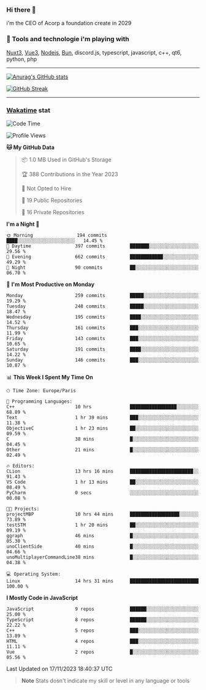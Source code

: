 ### Hi there 👋

i'm the CEO of Acorp a foundation create in 2029  

### 🧰 Tools and technologie i'm playing with

[Nuxt3](https://nuxt.com), [Vue3](https://vuejs.org/), [Nodejs](https://nodejs.org), [Bun](https://bun.sh/), discord.js, typescript, javascript, c++, qt6, python, php

---

[![Anurag's GitHub stats](https://github-readme-stats.vercel.app/api?username=ackimixs&show_icons=true&theme=github_dark&count_private=true)](https://www.ackimixs.xyz)

[![GitHub Streak](https://github-readme-streak-stats.herokuapp.com?user=Ackimixs&theme=github-dark-blue&date_format=j%20M%5B%20Y%5D&mode=weekly)](https://git.io/streak-stats)

---
 
 ### [Wakatime](https://wakatime.com/) stat

<!--START_SECTION:waka-->
![Code Time](http://img.shields.io/badge/Code%20Time-851%20hrs%2018%20mins-blue)

![Profile Views](http://img.shields.io/badge/Profile%20Views-0-blue)

**🐱 My GitHub Data** 

> 📦 1.0 MB Used in GitHub's Storage 
 > 
> 🏆 388 Contributions in the Year 2023
 > 
> 🚫 Not Opted to Hire
 > 
> 📜 19 Public Repositories 
 > 
> 🔑 16 Private Repositories 
 > 
**I'm a Night 🦉** 

```text
🌞 Morning                194 commits         ████░░░░░░░░░░░░░░░░░░░░░   14.45 % 
🌆 Daytime                397 commits         ███████░░░░░░░░░░░░░░░░░░   29.56 % 
🌃 Evening                662 commits         ████████████░░░░░░░░░░░░░   49.29 % 
🌙 Night                  90 commits          ██░░░░░░░░░░░░░░░░░░░░░░░   06.70 % 
```
📅 **I'm Most Productive on Monday** 

```text
Monday                   259 commits         █████░░░░░░░░░░░░░░░░░░░░   19.29 % 
Tuesday                  248 commits         █████░░░░░░░░░░░░░░░░░░░░   18.47 % 
Wednesday                195 commits         ████░░░░░░░░░░░░░░░░░░░░░   14.52 % 
Thursday                 161 commits         ███░░░░░░░░░░░░░░░░░░░░░░   11.99 % 
Friday                   143 commits         ███░░░░░░░░░░░░░░░░░░░░░░   10.65 % 
Saturday                 191 commits         ████░░░░░░░░░░░░░░░░░░░░░   14.22 % 
Sunday                   146 commits         ███░░░░░░░░░░░░░░░░░░░░░░   10.87 % 
```


📊 **This Week I Spent My Time On** 

```text
🕑︎ Time Zone: Europe/Paris

💬 Programming Languages: 
C++                      10 hrs              █████████████████░░░░░░░░   68.89 % 
Text                     1 hr 39 mins        ███░░░░░░░░░░░░░░░░░░░░░░   11.38 % 
ObjectiveC               1 hr 23 mins        ██░░░░░░░░░░░░░░░░░░░░░░░   09.59 % 
C                        38 mins             █░░░░░░░░░░░░░░░░░░░░░░░░   04.45 % 
Other                    21 mins             █░░░░░░░░░░░░░░░░░░░░░░░░   02.49 % 

🔥 Editors: 
CLion                    13 hrs 16 mins      ███████████████████████░░   91.43 % 
VS Code                  1 hr 13 mins        ██░░░░░░░░░░░░░░░░░░░░░░░   08.49 % 
PyCharm                  0 secs              ░░░░░░░░░░░░░░░░░░░░░░░░░   00.08 % 

🐱‍💻 Projects: 
projectMBP               10 hrs 44 mins      ██████████████████░░░░░░░   73.89 % 
testSTM                  1 hr 20 mins        ██░░░░░░░░░░░░░░░░░░░░░░░   09.19 % 
ggraph                   46 mins             █░░░░░░░░░░░░░░░░░░░░░░░░   05.30 % 
unoClientSide            40 mins             █░░░░░░░░░░░░░░░░░░░░░░░░   04.66 % 
unoMultiplayerCommandLine38 mins             █░░░░░░░░░░░░░░░░░░░░░░░░   04.38 % 

💻 Operating System: 
Linux                    14 hrs 31 mins      █████████████████████████   100.00 % 
```

**I Mostly Code in JavaScript** 

```text
JavaScript               9 repos             ██████░░░░░░░░░░░░░░░░░░░   25.00 % 
TypeScript               8 repos             ██████░░░░░░░░░░░░░░░░░░░   22.22 % 
C++                      5 repos             ███░░░░░░░░░░░░░░░░░░░░░░   13.89 % 
HTML                     4 repos             ███░░░░░░░░░░░░░░░░░░░░░░   11.11 % 
Vue                      2 repos             █░░░░░░░░░░░░░░░░░░░░░░░░   05.56 % 
```




 Last Updated on 17/11/2023 18:40:37 UTC
<!--END_SECTION:waka-->

> **Note**
> Stats dosn't indicate my skill or level in any language or tools
